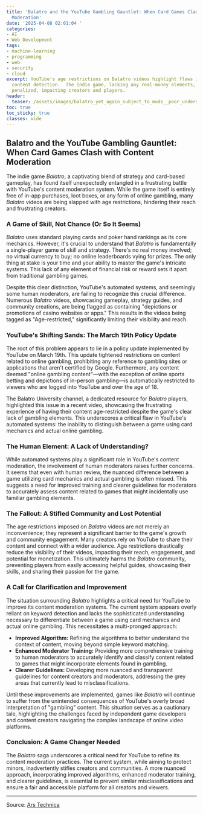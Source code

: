 ```yaml
---
title: 'Balatro and the YouTube Gambling Gauntlet: When Card Games Clash with Content
  Moderation'
date: '2025-04-08 02:01:04 '
categories:
- AI
- Web Development
tags:
- machine-learning
- programming
- web
- security
- cloud
excerpt: YouTube's age restrictions on Balatro videos highlight flaws in its gambling
  content detection.  The indie game, lacking any real-money elements, is unfairly
  penalized, impacting creators and players.
header:
  teaser: /assets/images/balatro_yet_again_subject_to_mods__poor_understand_20250408020104.jpg
toc: true
toc_sticky: true
classes: wide
---
```


## Balatro and the YouTube Gambling Gauntlet: When Card Games Clash with Content Moderation

The indie game *Balatro*, a captivating blend of strategy and card-based gameplay, has found itself unexpectedly entangled in a frustrating battle with YouTube's content moderation system.  While the game itself is entirely free of in-app purchases, loot boxes, or any form of online gambling, many *Balatro* videos are being slapped with age restrictions, hindering their reach and frustrating creators.

### A Game of Skill, Not Chance (Or So It Seems)

*Balatro* uses standard playing cards and poker hand rankings as its core mechanics.  However, it's crucial to understand that *Balatro* is fundamentally a single-player game of skill and strategy.  There's no real money involved; no virtual currency to buy; no online leaderboards vying for prizes.  The only thing at stake is your time and your ability to master the game's intricate systems.  This lack of any element of financial risk or reward sets it apart from traditional gambling games.

Despite this clear distinction, YouTube's automated systems, and seemingly some human moderators, are failing to recognize this crucial difference.  Numerous *Balatro* videos, showcasing gameplay, strategy guides, and community creations, are being flagged as containing "depictions or promotions of casino websites or apps." This results in the videos being tagged as "Age-restricted," significantly limiting their visibility and reach.

### YouTube's Shifting Sands: The March 19th Policy Update

The root of this problem appears to lie in a policy update implemented by YouTube on March 19th. This update tightened restrictions on content related to online gambling, prohibiting any reference to gambling sites or applications that aren't certified by Google.  Furthermore, any content deemed "online gambling content"—with the exception of online sports betting and depictions of in-person gambling—is automatically restricted to viewers who are logged into YouTube and over the age of 18.

The Balatro University channel, a dedicated resource for *Balatro* players, highlighted this issue in a recent video, showcasing the frustrating experience of having their content age-restricted despite the game's clear lack of gambling elements.  This underscores a critical flaw in YouTube's automated systems: the inability to distinguish between a game using card mechanics and actual online gambling.

### The Human Element: A Lack of Understanding?

While automated systems play a significant role in YouTube's content moderation, the involvement of human moderators raises further concerns.  It seems that even with human review, the nuanced difference between a game utilizing card mechanics and actual gambling is often missed. This suggests a need for improved training and clearer guidelines for moderators to accurately assess content related to games that might incidentally use familiar gambling elements.

### The Fallout: A Stifled Community and Lost Potential

The age restrictions imposed on *Balatro* videos are not merely an inconvenience; they represent a significant barrier to the game's growth and community engagement.  Many creators rely on YouTube to share their content and connect with a wider audience.  Age restrictions drastically reduce the visibility of their videos, impacting their reach, engagement, and potential for monetization.  This ultimately harms the *Balatro* community, preventing players from easily accessing helpful guides, showcasing their skills, and sharing their passion for the game.

### A Call for Clarification and Improvement

The situation surrounding *Balatro* highlights a critical need for YouTube to improve its content moderation systems.  The current system appears overly reliant on keyword detection and lacks the sophisticated understanding necessary to differentiate between a game using card mechanics and actual online gambling.  This necessitates a multi-pronged approach:

* **Improved Algorithm:** Refining the algorithms to better understand the context of content, moving beyond simple keyword matching.
* **Enhanced Moderator Training:** Providing more comprehensive training to human moderators to accurately identify and classify content related to games that might incorporate elements found in gambling.
* **Clearer Guidelines:** Developing more nuanced and transparent guidelines for content creators and moderators, addressing the grey areas that currently lead to misclassifications.

Until these improvements are implemented, games like *Balatro* will continue to suffer from the unintended consequences of YouTube's overly broad interpretation of "gambling" content.  This situation serves as a cautionary tale, highlighting the challenges faced by independent game developers and content creators navigating the complex landscape of online video platforms.

### Conclusion: A Game Changer Needed

The *Balatro* saga underscores a critical need for YouTube to refine its content moderation practices. The current system, while aiming to protect minors, inadvertently stifles creators and communities.  A more nuanced approach, incorporating improved algorithms, enhanced moderator training, and clearer guidelines, is essential to prevent similar misclassifications and ensure a fair and accessible platform for all creators and viewers.

---

Source: [Ars Technica ](https://arstechnica.com/gaming/2025/04/balatro-yet-again-subject-to-mods-poor-understanding-of-gambling/)
